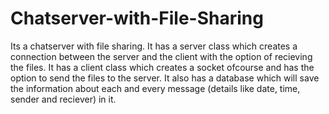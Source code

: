 # Chatserver-with-File-Sharing
Its a chatserver with file sharing.
It has a server class which creates a connection between the server and the client with the option of recieving the files.
It has a client class which creates a socket ofcourse and has the option to send the files to the server.
It also has a database which will save the information about each and every message (details like date, time, sender and reciever) in it.

